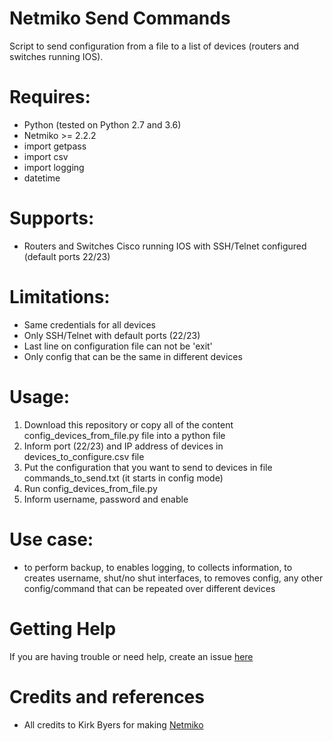 # Netmiko Send Commands
Script to send configuration from a file to a list of devices (routers and switches running IOS).

# Requires:
- Python (tested on Python 2.7 and 3.6)
- Netmiko >= 2.2.2
- import getpass
- import csv
- import logging
- datetime

# Supports:
- Routers and Switches Cisco running IOS with SSH/Telnet configured (default ports 22/23)

# Limitations:
- Same credentials for all devices
- Only SSH/Telnet with default ports (22/23)
- Last line on configuration file can not be 'exit'
- Only config that can be the same in different devices

# Usage:
1) Download this repository or copy all of the content config_devices_from_file.py file into a python file
2) Inform port (22/23) and IP address of devices in devices_to_configure.csv file
3) Put the configuration that you want to send to devices in file commands_to_send.txt (it starts in config mode)
4) Run config_devices_from_file.py
5) Inform username, password and enable

# Use case:
- to perform backup, to enables logging, to collects information, to creates username, shut/no shut interfaces, to removes config, any other config/command that can be repeated over different devices

# Getting Help
If you are having trouble or need help, create an issue [here](https://github.com/andreirapuru/netmiko_send_commands/issues)

# Credits and references
- All credits to Kirk Byers for making [Netmiko](https://github.com/ktbyers/netmiko)

